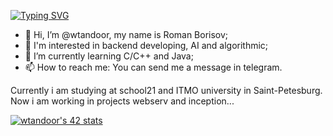 [![Typing SVG](https://readme-typing-svg.herokuapp.com?color=F70000&background=E952FF00&vCenter=true&height=30&lines=Hello...%5Cn+How+are+you%3F%5Cn)](https://git.io/typing-svg)
- 👋 Hi, I’m @wtandoor, my name is Roman Borisov;
- 👀 I'm interested in backend developing, AI and algorithmic;
- 🌱 I’m currently learning C/C++ and Java;
- 📫 How to reach me: You can send me a message in telegram.

Currently i am studying at school21 and ITMO university in Saint-Petesburg. 
Now i am working in projects webserv and inception...


[![wtandoor's 42 stats](https://badge42.vercel.app/api/v2/cl252izkc000609jslnvrdeo6/stats?cursusId=21&coalitionId=102)](https://github.com/JaeSeoKim/badge42)
